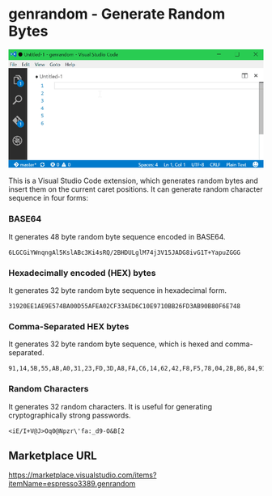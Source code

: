 # genrandom - Generate Random Bytes

![](https://github.com/espresso3389/genrandom-vscode/blob/master/images/intro.gif)

This is a Visual Studio Code extension, which generates random bytes and insert them on the current caret positions.
It can generate random character sequence in four forms:

### BASE64
It generates 48 byte random byte sequence encoded in BASE64.
```
6LGCGiYWnqngAl5KslABc3Ki4sRQ/2BHDULglM74j3V15JADG8ivG1T+YapuZGGG
```
### Hexadecimally encoded (HEX) bytes
It generates 32 byte random byte sequence in hexadecimal form.
```
31920EE1AE9E574BA00D55AFEA02CF33AED6C10E9710BB26FD3AB90B80F6E748
```
### Comma-Separated HEX bytes
It generates 32 byte random byte sequence, which is hexed and comma-separated.
```
91,14,5B,55,AB,A0,31,23,FD,3D,A8,FA,C6,14,62,42,F8,F5,78,04,2B,86,84,91,36,E6,C0,F1,E1,26,5E,1A
```
### Random Characters
It generates 32 random characters.
It is useful for generating cryptographically strong passwords.
```
<iE/I+V@J>Oq0@Npzr\'fa:_d9-O&B[2
```

## Marketplace URL
https://marketplace.visualstudio.com/items?itemName=espresso3389.genrandom

